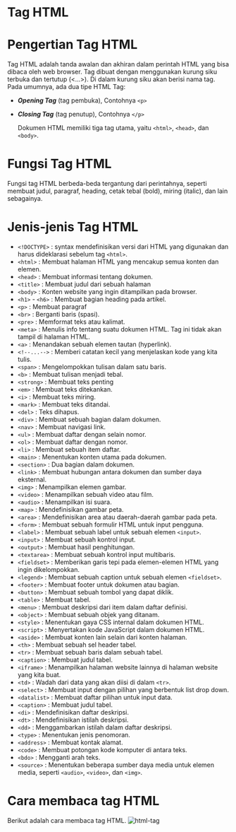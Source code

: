 # Tag HTML

# Pengertian Tag HTML
  Tag HTML adalah tanda awalan dan akhiran dalam perintah HTML yang bisa dibaca oleh web browser. Tag dibuat dengan menggunakan kurung siku terbuka dan tertutup (<...>). Di dalam kurung siku akan berisi nama tag.
  Pada umumnya, ada dua tipe HTML Tag:
* ***Opening Tag*** (tag pembuka), Contohnya ```<p>```
* ***Closing Tag*** (tag penutup), Contohnya ```</p>```

  Dokumen HTML memiliki tiga tag utama, yaitu ```<html>```, ```<head>```, dan ```<body>```.
# Fungsi Tag HTML
  Fungsi tag HTML berbeda-beda tergantung dari perintahnya, seperti membuat judul, paragraf, heading, cetak tebal (bold), miring (italic), dan lain sebagainya.
# Jenis-jenis Tag HTML
* ```<!DOCTYPE>``` : syntax mendefinisikan versi dari HTML yang digunakan dan harus dideklarasi sebelum tag ```<html>```. 
* ```<html>``` : Membuat halaman HTML yang mencakup semua konten dan elemen.
* ```<head>``` : Membuat informasi tentang dokumen.
* ```<title>``` : Membuat judul dari sebuah halaman
* ```<body>``` : Konten website yang ingin ditampilkan pada browser.
* ```<h1>``` - ```<h6>``` : Membuat bagian heading pada artikel.
* ```<p>``` : Membuat paragraf
* ```<br>``` : Berganti baris (spasi).
* ```<pre>``` : Memformat teks atau kalimat.
* ```<meta>``` : Menulis info tentang suatu dokumen HTML. Tag ini tidak akan tampil di halaman HTML.
* ```<a>``` : Menandakan sebuah elemen tautan (hyperlink).
* ```<!--...-->``` : Memberi catatan kecil yang menjelaskan kode yang kita tulis.
* ```<span>``` : Mengelompokkan tulisan dalam satu baris.
* ```<b>``` : Membuat tulisan menjadi tebal.
* ```<strong>``` : Membuat teks penting
* ```<em>``` : Membuat teks ditekankan.
* ```<i>``` : Membuat teks miring.
* ```<mark>``` : Membuat teks ditandai.
* ```<del>``` : Teks dihapus.
* ```<div>``` : Membuat sebuah bagian dalam dokumen.
* ```<nav>``` : Membuat navigasi link.
* ```<ul>``` : Membuat daftar dengan selain nomor.
* ```<ol>``` : Membuat daftar dengan nomor.
* ```<li>``` : Membuat sebuah item daftar.
* ```<main>``` : Menentukan konten utama pada dokumen.
* ```<section>``` : Dua bagian dalam dokumen.
* ```<link>``` : Membuat hubungan antara dokumen dan sumber daya eksternal.
* ```<img>``` : Menampilkan elemen gambar.
* ```<video>``` : Menampilkan sebuah video atau film.
* ```<audio>``` : Menampilkan isi suara.
* ```<map>``` : Mendefinisikan gambar peta.
* ```<area>``` : Mendefinisikan area atau daerah-daerah gambar pada peta.
* ```<form>``` : Membuat sebuah formulir HTML untuk input pengguna.
* ```<label>``` : Membuat sebuah label untuk sebuah elemen ```<input>```.
* ```<input>``` : Membuat sebuah kontrol input.
* ```<output>``` : Membuat hasil penghitungan.
* ```<textarea>``` : Membuat sebuah kontrol input multibaris.
* ```<fieldset>``` : Memberikan garis tepi pada elemen-elemen HTML yang ingin dikelompokkan.
* ```<legend>``` : Membuat sebuah caption untuk sebuah elemen ```<fieldset>```.
* ```<footer>``` : Membuat footer untuk dokumen atau bagian.
* ```<button>``` : Membuat sebuah tombol yang dapat diklik.
* ```<table>``` : Membuat tabel.
* ```<menu>``` : Membuat deskripsi dari item dalam daftar definisi.
* ```<object>``` : Membuat sebuah objek yang ditanam.
* ```<style>``` : Menentukan gaya CSS internal dalam dokumen HTML.
* ```<script>``` : Menyertakan kode JavaScript dalam dokumen HTML.
* ```<aside>``` : Membuat konten lain selain dari konten halaman.
* ```<th>``` : Membuat sebuah sel header tabel.
* ```<tr>``` : Membuat sebuah baris dalam sebuah tabel.
* ```<caption>``` : Membuat judul tabel.
* ```<iframe>``` : Menampilkan halaman website lainnya di halaman website yang kita buat.
* ```<td>``` : Wadah dari data yang akan diisi di dalam ```<tr>```.
* ```<select>``` : Membuat input dengan pilihan yang berbentuk list drop down.
* ```<datalist>``` : Membuat daftar pilihan untuk input data.
* ```<caption>``` : Membuat judul tabel.
* ```<di>``` : Mendefinisikan daftar deskripsi.
* ```<dt>``` : Mendefinisikan istilah deskripsi.
* ```<dd>``` : Menggambarkan istilah dalam daftar deskripsi.
* ```<type>``` : Menentukan jenis penomoran.
* ```<address>``` : Membuat kontak alamat.
* ```<code>``` : Membuat potongan kode komputer di antara teks.
* ```<bdo>``` : Mengganti arah teks.
* ```<source>``` : Menentukan beberapa sumber daya media untuk elemen media, seperti ```<audio>```, ```<video>```, dan ```<img>```.

# Cara membaca tag HTML
  Berikut adalah cara membaca tag HTML.
 ![html-tag](https://github.com/meidadhf/Tag-HTML/assets/118782404/117c8a84-c47a-48b6-8f41-6386866c592b)
